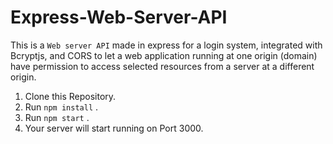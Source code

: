 # Express-Web-Server-API
This is a `Web server API` made in express for a login system, integrated with Bcryptjs, and CORS to let a web application running at one origin (domain) have permission to access selected resources from a server at a different origin.



1. Clone this Repository.
2. Run `npm install` .
3. Run `npm start` . 
4. Your server will start running on Port 3000.
